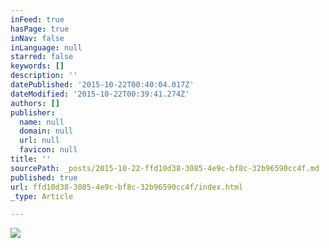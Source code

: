```yaml
---
inFeed: true
hasPage: true
inNav: false
inLanguage: null
starred: false
keywords: []
description: ''
datePublished: '2015-10-22T00:40:04.017Z'
dateModified: '2015-10-22T00:39:41.274Z'
authors: []
publisher:
  name: null
  domain: null
  url: null
  favicon: null
title: ''
sourcePath: _posts/2015-10-22-ffd10d38-3085-4e9c-bf8c-32b96590cc4f.md
published: true
url: ffd10d38-3085-4e9c-bf8c-32b96590cc4f/index.html
_type: Article

---
```

![](https://the-grid-user-content.s3-us-west-2.amazonaws.com/4741bf88-da16-4690-ba4f-ddb68e6c4749.png)